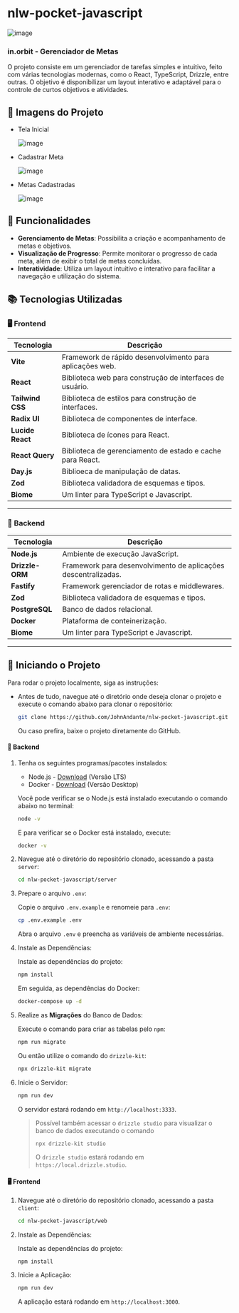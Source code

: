 # nlw-pocket-javascript

![image](https://github.com/user-attachments/assets/297ca080-5a8d-4c05-8e12-b42a9e659875)

### in.orbit - Gerenciador de Metas

O projeto consiste em um gerenciador de tarefas simples e intuitivo, feito com várias tecnologias modernas, como o React, TypeScript, Drizzle, entre outras. O objetivo é disponibilizar um layout interativo e adaptável para o controle de curtos objetivos e atividades.

## 📸 Imagens do Projeto
* Tela Inicial

  ![image](https://github.com/user-attachments/assets/55fd1713-57ee-4540-8fd7-dd6b468e10c6)

* Cadastrar Meta

  ![image](https://github.com/user-attachments/assets/9709141e-77e4-4193-9ed9-54eaf4398401)

* Metas Cadastradas

  ![image](https://github.com/user-attachments/assets/aa2360cd-b699-49d6-aaf5-0ee56ad2e4cb)




## 📝 Funcionalidades

* **Gerenciamento de Metas**: Possibilita a criação e acompanhamento de metas e objetivos.
* **Visualização de Progresso**: Permite monitorar o progresso de cada meta, além de exibir o total de metas concluídas.
* **Interatividade**: Utiliza um layout intuitivo e interativo para facilitar a navegação e utilização do sistema.

## 📚 Tecnologias Utilizadas

### 🖥️ Frontend

| Tecnologia | Descrição |
|------------|-----------|
| **Vite** | Framework de rápido desenvolvimento para aplicações web. |
| **React** | Biblioteca web para construção de interfaces de usuário. |
| **Tailwind CSS** | Biblioteca de estilos para construção de interfaces. |
| **Radix UI** | Biblioteca de componentes de interface. |
| **Lucide React** | Biblioteca de ícones para React. |
| **React Query** | Biblioteca de gerenciamento de estado e cache para React. |
| **Day.js** | Biblioeca de manipulação de datas. |
| **Zod** | Biblioteca validadora de esquemas e tipos. |
| **Biome** | Um linter para TypeScript e Javascript. |

---

### 📡 Backend

| Tecnologia | Descrição |
|------------|-----------|
| **Node.js** | Ambiente de execução JavaScript. |
| **Drizzle-ORM** | Framework para desenvolvimento de aplicações descentralizadas. |
| **Fastify** | Framework gerenciador de rotas e middlewares. |
| **Zod** | Biblioteca validadora de esquemas e tipos. |
| **PostgreSQL** | Banco de dados relacional. |
| **Docker** | Plataforma de conteinerização. |
| **Biome** | Um linter para TypeScript e Javascript. |

---
## 🚀 Iniciando o Projeto

Para rodar o projeto localmente, siga as instruções:

- Antes de tudo, navegue até o diretório onde deseja clonar o projeto e execute o comando abaixo para clonar o repositório:

    ```bash
    git clone https://github.com/JohnAndante/nlw-pocket-javascript.git
    ```

    Ou caso prefira, baixe o projeto diretamente do GitHub.

#### 📡 Backend

1. Tenha os seguintes programas/pacotes instalados:

    * Node.js - [Download](https://nodejs.org/en/download/) (Versão LTS)
    * Docker - [Download](https://www.docker.com/products/docker-desktop) (Versão Desktop)

    Você pode verificar se o Node.js está instalado executando o comando abaixo no terminal:

    ```bash
    node -v
    ```

    E para verificar se o Docker está instalado, execute:

    ```bash
    docker -v
    ```

2. Navegue até o diretório do repositório clonado, acessando a pasta `server`:

    ```bash
    cd nlw-pocket-javascript/server
    ```

3. Prepare o arquivo `.env`:

    Copie o arquivo `.env.example` e renomeie para `.env`:

    ```bash
    cp .env.example .env
    ```

    Abra o arquivo `.env` e preencha as variáveis de ambiente necessárias.

4. Instale as Dependências:

    Instale as dependências do projeto:

    ```bash
    npm install
    ```

    Em seguida, as dependências do Docker:

    ```bash
    docker-compose up -d
    ```

5. Realize as **Migrações** do Banco de Dados:

    Execute o comando para criar as tabelas pelo `npm`:

    ```bash
    npm run migrate
    ```

    Ou então utilize o comando do `drizzle-kit`:

    ```bash
    npx drizzle-kit migrate
    ```

6. Inicie o Servidor:

    ```bash
    npm run dev
    ```

    O servidor estará rodando em `http://localhost:3333`.

    > Possível também acessar o `drizzle studio` para visualizar o banco de dados executando o comando
    > ```bash
    > npx drizzle-kit studio
    > ```
    > O `drizzle studio` estará rodando em `https://local.drizzle.studio`.

#### 🖥️ Frontend

1. Navegue até o diretório do repositório clonado, acessando a pasta `client`:

    ```bash
    cd nlw-pocket-javascript/web
    ```

2. Instale as Dependências:

    Instale as dependências do projeto:

    ```bash
    npm install
    ```

3. Inicie a Aplicação:

    ```bash
    npm run dev
    ```

    A aplicação estará rodando em `http://localhost:3000`.




